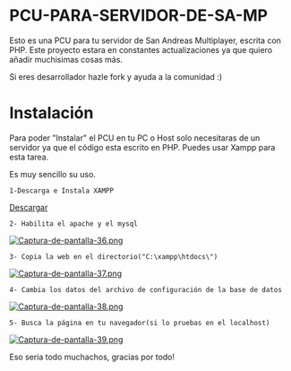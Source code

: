 # PCU-PARA-SERVIDOR-DE-SA-MP
Esto es una PCU para tu servidor de San Andreas Multiplayer, escrita con PHP.
Este proyecto estara en constantes actualizaciones ya que quiero añadir muchisimas cosas más.

Si eres desarrollador hazle fork y ayuda a la comunidad :)

# Instalación

Para poder "Instalar" el PCU en tu PC o Host solo necesitaras de un servidor ya que el código esta escrito en PHP.
Puedes usar Xampp para esta tarea.

Es muy sencillo su uso.

```1-Descarga e Instala XAMPP```

[Descargar](https://www.apachefriends.org/es/index.html)

```2- Habilita el apache y el mysql```

[![Captura-de-pantalla-36.png](https://i.postimg.cc/YS3fD5DD/Captura-de-pantalla-36.png)](https://postimg.cc/v14VcNs5)


```3- Copia la web en el directorio("C:\xampp\htdocs\")```

[![Captura-de-pantalla-37.png](https://i.postimg.cc/mr5NGYR7/Captura-de-pantalla-37.png)](https://postimg.cc/SXcz6znK)


```4- Cambia los datos del archivo de configuración de la base de datos```

[![Captura-de-pantalla-38.png](https://i.postimg.cc/hvptHrRB/Captura-de-pantalla-38.png)](https://postimg.cc/QKKD7cM4)


```5- Busca la página en tu navegador(si lo pruebas en el localhost)```

[![Captura-de-pantalla-39.png](https://i.postimg.cc/6q3XGxgk/Captura-de-pantalla-39.png)](https://postimg.cc/S2w5w3yd)


Eso seria todo muchachos, gracias por todo!
